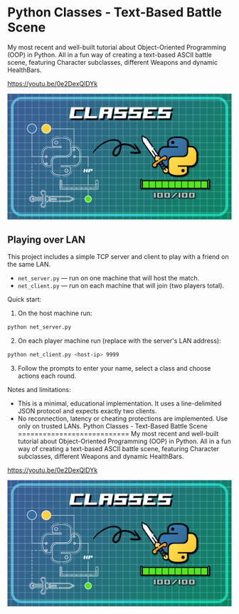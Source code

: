 # Python Classes - Text-Based Battle Scene

My most recent and well-built tutorial about Object-Oriented Programming (OOP) in Python. All in a fun way of creating a text-based ASCII battle scene, featuring Character subclasses, different Weapons and dynamic HealthBars.

https://youtu.be/0e2DexQlDYk

![img.png](.readme_pics/classes.png)

## Playing over LAN

This project includes a simple TCP server and client to play with a friend on the same LAN.

- `net_server.py` — run on one machine that will host the match.
- `net_client.py` — run on each machine that will join (two players total).

Quick start:

1. On the host machine run:

```sh
python net_server.py
```

2. On each player machine run (replace <host-ip> with the server's LAN address):

```sh
python net_client.py <host-ip> 9999
```

3. Follow the prompts to enter your name, select a class and choose actions each round.

Notes and limitations:
- This is a minimal, educational implementation. It uses a line-delimited JSON protocol and expects exactly two clients.
- No reconnection, latency or cheating protections are implemented. Use only on trusted LANs.
Python Classes - Text-Based Battle Scene
===========================
My most recent and well-built tutorial about Object-Oriented Programming (OOP) in Python. All in a fun way of creating a text-based ASCII battle scene, featuring Character subclasses, different Weapons and dynamic HealthBars.

https://youtu.be/0e2DexQlDYk

![img.png](.readme_pics/classes.png)
